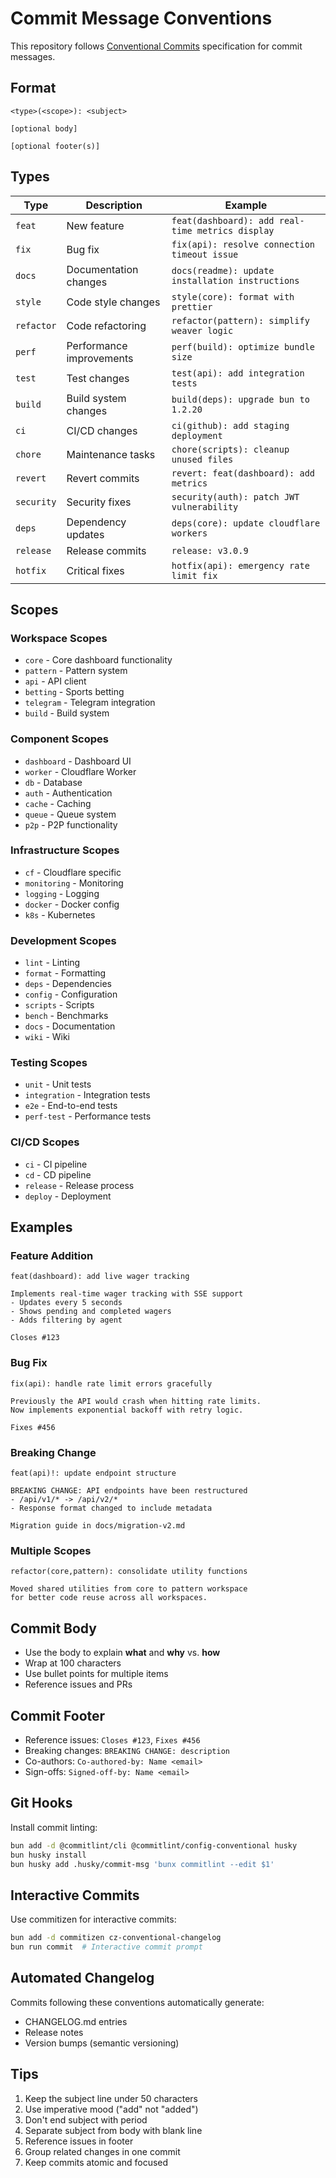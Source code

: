 # Commit Message Conventions

This repository follows
[Conventional Commits](https://www.conventionalcommits.org/) specification for
commit messages.

## Format

```
<type>(<scope>): <subject>

[optional body]

[optional footer(s)]
```

## Types

| Type       | Description              | Example                                          |
| ---------- | ------------------------ | ------------------------------------------------ |
| `feat`     | New feature              | `feat(dashboard): add real-time metrics display` |
| `fix`      | Bug fix                  | `fix(api): resolve connection timeout issue`     |
| `docs`     | Documentation changes    | `docs(readme): update installation instructions` |
| `style`    | Code style changes       | `style(core): format with prettier`              |
| `refactor` | Code refactoring         | `refactor(pattern): simplify weaver logic`       |
| `perf`     | Performance improvements | `perf(build): optimize bundle size`              |
| `test`     | Test changes             | `test(api): add integration tests`               |
| `build`    | Build system changes     | `build(deps): upgrade bun to 1.2.20`             |
| `ci`       | CI/CD changes            | `ci(github): add staging deployment`             |
| `chore`    | Maintenance tasks        | `chore(scripts): cleanup unused files`           |
| `revert`   | Revert commits           | `revert: feat(dashboard): add metrics`           |
| `security` | Security fixes           | `security(auth): patch JWT vulnerability`        |
| `deps`     | Dependency updates       | `deps(core): update cloudflare workers`          |
| `release`  | Release commits          | `release: v3.0.9`                                |
| `hotfix`   | Critical fixes           | `hotfix(api): emergency rate limit fix`          |

## Scopes

### Workspace Scopes

- `core` - Core dashboard functionality
- `pattern` - Pattern system
- `api` - API client
- `betting` - Sports betting
- `telegram` - Telegram integration
- `build` - Build system

### Component Scopes

- `dashboard` - Dashboard UI
- `worker` - Cloudflare Worker
- `db` - Database
- `auth` - Authentication
- `cache` - Caching
- `queue` - Queue system
- `p2p` - P2P functionality

### Infrastructure Scopes

- `cf` - Cloudflare specific
- `monitoring` - Monitoring
- `logging` - Logging
- `docker` - Docker config
- `k8s` - Kubernetes

### Development Scopes

- `lint` - Linting
- `format` - Formatting
- `deps` - Dependencies
- `config` - Configuration
- `scripts` - Scripts
- `bench` - Benchmarks
- `docs` - Documentation
- `wiki` - Wiki

### Testing Scopes

- `unit` - Unit tests
- `integration` - Integration tests
- `e2e` - End-to-end tests
- `perf-test` - Performance tests

### CI/CD Scopes

- `ci` - CI pipeline
- `cd` - CD pipeline
- `release` - Release process
- `deploy` - Deployment

## Examples

### Feature Addition

```
feat(dashboard): add live wager tracking

Implements real-time wager tracking with SSE support
- Updates every 5 seconds
- Shows pending and completed wagers
- Adds filtering by agent

Closes #123
```

### Bug Fix

```
fix(api): handle rate limit errors gracefully

Previously the API would crash when hitting rate limits.
Now implements exponential backoff with retry logic.

Fixes #456
```

### Breaking Change

```
feat(api)!: update endpoint structure

BREAKING CHANGE: API endpoints have been restructured
- /api/v1/* -> /api/v2/*
- Response format changed to include metadata

Migration guide in docs/migration-v2.md
```

### Multiple Scopes

```
refactor(core,pattern): consolidate utility functions

Moved shared utilities from core to pattern workspace
for better code reuse across all workspaces.
```

## Commit Body

- Use the body to explain **what** and **why** vs. **how**
- Wrap at 100 characters
- Use bullet points for multiple items
- Reference issues and PRs

## Commit Footer

- Reference issues: `Closes #123`, `Fixes #456`
- Breaking changes: `BREAKING CHANGE: description`
- Co-authors: `Co-authored-by: Name <email>`
- Sign-offs: `Signed-off-by: Name <email>`

## Git Hooks

Install commit linting:

```bash
bun add -d @commitlint/cli @commitlint/config-conventional husky
bun husky install
bun husky add .husky/commit-msg 'bunx commitlint --edit $1'
```

## Interactive Commits

Use commitizen for interactive commits:

```bash
bun add -d commitizen cz-conventional-changelog
bun run commit  # Interactive commit prompt
```

## Automated Changelog

Commits following these conventions automatically generate:

- CHANGELOG.md entries
- Release notes
- Version bumps (semantic versioning)

## Tips

1. Keep the subject line under 50 characters
2. Use imperative mood ("add" not "added")
3. Don't end subject with period
4. Separate subject from body with blank line
5. Reference issues in footer
6. Group related changes in one commit
7. Keep commits atomic and focused
